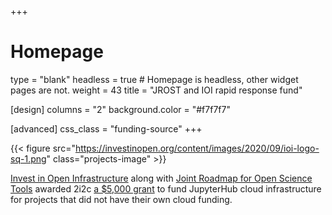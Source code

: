 +++
# Homepage
type = "blank"
headless = true  # Homepage is headless, other widget pages are not.
weight = 43
title = "JROST and IOI rapid response fund"

[design]
  columns = "2"
  background.color = "#f7f7f7"

[advanced]
  css_class = "funding-source"
+++

{{< figure src="https://investinopen.org/content/images/2020/09/ioi-logo-sq-1.png" class="projects-image" >}}

[Invest in Open Infrastructure](https://investinopen.org) along with [Joint Roadmap for Open Science Tools](https://jrost.org) awarded 2i2c [a $5,000 grant](https://investinopen.org/blog/jrost-rapid-response-fund-awardees/) to fund JupyterHub cloud infrastructure for projects that did not have their own cloud funding.

